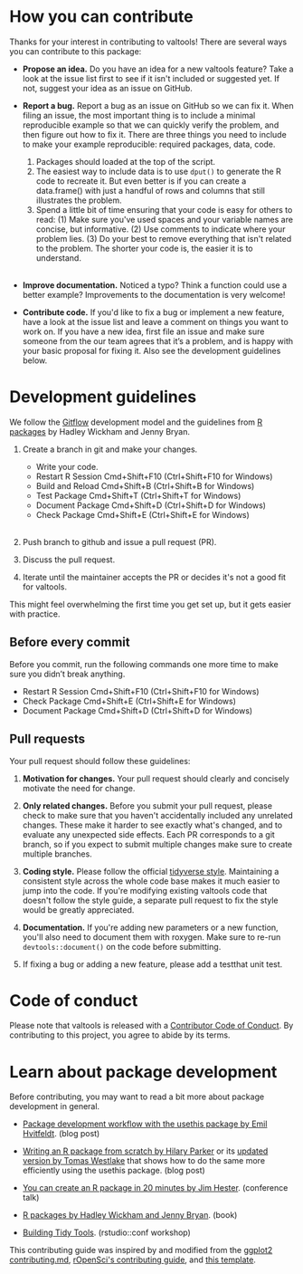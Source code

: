 
# How you can contribute

Thanks for your interest in contributing to valtools! There are several ways you can contribute to this package:

* **Propose an idea.** Do you have an idea for a new valtools feature? Take a look at the issue list first to see if it isn't included or suggested yet. If not, suggest your idea as an issue on GitHub.

* **Report a bug.** Report a bug as an issue on GitHub so we can fix it. When filing an issue, the most important thing is to include a minimal reproducible example so that we can quickly verify the problem, and then figure out how to fix it. There are three things you need to include to make your example reproducible: required packages, data, code.

    1. Packages should loaded at the top of the script.
    2. The easiest way to include data is to use `dput()` to generate the R code to recreate it. But even better is if you can create a data.frame() with just a handful of rows and columns that still illustrates the problem.
    3. Spend a little bit of time ensuring that your code is easy for others to read: (1) Make sure you've used spaces and your variable names are concise, but informative. (2) Use comments to indicate where your problem lies. (3) Do your best to remove everything that isn't related to the problem. The shorter your code is, the easier it is to understand.
<br><br>

* **Improve documentation.** Noticed a typo? Think a function could use a better example? Improvements to the documentation is very welcome!

* **Contribute code.** If you'd like to fix a bug or implement a new feature, have a look at the issue list and leave a comment on things you want to work on. If you have a new idea, first file an issue and make sure someone from the our team agrees that it’s a problem, and is happy with your basic proposal for fixing it. Also see the development guidelines below.


# Development guidelines

We follow the [Gitflow](https://nvie.com/posts/a-successful-git-branching-model/) development model and the guidelines from [R packages](https://r-pkgs.org/) by Hadley Wickham and Jenny Bryan.

1. Create a branch in git and make your changes.

    * Write your code.
    * Restart R Session Cmd+Shift+F10 (Ctrl+Shift+F10 for Windows)
    * Build and Reload Cmd+Shift+B (Ctrl+Shift+B for Windows)
    * Test Package Cmd+Shift+T (Ctrl+Shift+T for Windows)
    * Document Package Cmd+Shift+D (Ctrl+Shift+D for Windows)
    * Check Package Cmd+Shift+E (Ctrl+Shift+E for Windows)
<br><br>

2. Push branch to github and issue a pull request (PR).

3. Discuss the pull request.

4. Iterate until the maintainer accepts the PR or decides it's not a good fit for valtools.

This might feel overwhelming the first time you get set up, but it gets easier with practice.

## Before every commit

Before you commit, run the following commands one more time to make sure you didn’t break anything.

* Restart R Session Cmd+Shift+F10 (Ctrl+Shift+F10 for Windows)
* Check Package Cmd+Shift+E (Ctrl+Shift+E for Windows)
* Document Package Cmd+Shift+D (Ctrl+Shift+D for Windows)

## Pull requests

Your pull request should follow these guidelines:

1. **Motivation for changes.** Your pull request should clearly and concisely motivate the need for change.
2. **Only related changes.** Before you submit your pull request, please check to make sure that you haven't accidentally included any unrelated changes. These make it harder to see exactly what's changed, and to evaluate any unexpected side effects. Each PR corresponds to a git branch, so if you expect to submit multiple changes make sure to create multiple branches.

3. **Coding style.** Please follow the official [tidyverse style](https://style.tidyverse.org/). Maintaining a consistent style across the whole code base makes it much easier to jump into the code. If you're modifying existing valtools code that doesn't follow the style guide, a separate pull request to fix the style would be greatly appreciated.

4. **Documentation.** If you're adding new parameters or a new function, you'll also need to document them with roxygen. Make sure to re-run `devtools::document()` on the code before submitting.

5. If fixing a bug or adding a new feature, please add a testthat unit test.

# Code of conduct

Please note that valtools is released with a [Contributor Code of Conduct](CONDUCT.md). By contributing to this project,
you agree to abide by its terms.

# Learn about package development

Before contributing, you may want to read a bit more about package development in general.

* [Package development workflow with the usethis package by Emil Hvitfeldt](https://www.hvitfeldt.me/blog/usethis-workflow-for-package-development/). (blog post)

* [Writing an R package from scratch by Hilary Parker](https://hilaryparker.com/2014/04/29/writing-an-r-package-from-scratch/) or its [updated version by Tomas Westlake](https://r-mageddon.netlify.com/post/writing-an-r-package-from-scratch/) that shows how to do the same more efficiently using the usethis package. (blog post)

* [You can create an R package in 20 minutes by Jim Hester](https://resources.rstudio.com/rstudio-conf-2018/you-can-make-a-package-in-20-minutes-jim-hester). (conference talk)

* [R packages by Hadley Wickham and Jenny Bryan](https://r-pkgs.org/). (book)

* [Building Tidy Tools](https://blog.rstudio.com/2019/02/06/rstudio-conf-2019-workshops/). (rstudio::conf workshop)

This contributing guide was inspired by and modified from the [ggplot2 contributing.md](ahttps://github.com/tidyverse/ggplot2/blob/master/CONTRIBUTING.md), [rOpenSci's contributing guide](https://devguide.ropensci.org/contributingguide.html), and [this template](https://gist.github.com/peterdesmet/e90a1b0dc17af6c12daf6e8b2f044e7c).

